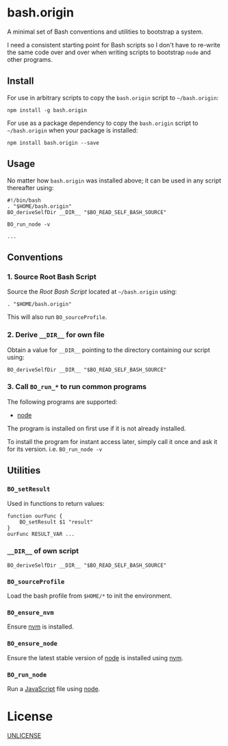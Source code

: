 bash.origin
===========

A minimal set of Bash conventions and utilities to bootstrap a system.

I need a consistent starting point for Bash scripts so I don't have to re-write the same code over and over when writing scripts to bootstrap `node` and other programs.


Install
-------

For use in arbitrary scripts to copy the `bash.origin` script to `~/bash.origin`:

	npm install -g bash.origin

For use as a package dependency to copy the `bash.origin` script to `~/bash.origin` when your package is installed:

	npm install bash.origin --save


Usage
-----

No matter how `bash.origin` was installed above; it can be used in any script thereafter using:

````
#!/bin/bash
. "$HOME/bash.origin"
BO_deriveSelfDir __DIR__ "$BO_READ_SELF_BASH_SOURCE"

BO_run_node -v

...
````


Conventions
-----------

### 1. Source Root Bash Script

Source the *Root Bash Script* located at `~/bash.origin` using:

    . "$HOME/bash.origin"

This will also run `BO_sourceProfile`.


### 2. Derive `__DIR__` for own file

Obtain a value for `__DIR__` pointing to the directory containing our script using:

    BO_deriveSelfDir __DIR__ "$BO_READ_SELF_BASH_SOURCE"


### 3. Call `BO_run_*` to run common programs

The following programs are supported:

  * [node](http://nodejs.org)

The program is installed on first use if it is not already installed.

To install the program for instant access later, simply call it once and ask it for its version. i.e. `BO_run_node -v`


Utilities
---------

### `BO_setResult`

Used in functions to return values:

	function ourFunc {
		BO_setResult $1 "result"
	}
	ourFunc RESULT_VAR ...


### `__DIR__` of own script

    BO_deriveSelfDir __DIR__ "$BO_READ_SELF_BASH_SOURCE"


### `BO_sourceProfile`

Load the bash profile from `$HOME/*` to init the environment.


### `BO_ensure_nvm`

Ensure [nvm](https://github.com/creationix/nvm) is installed.


### `BO_ensure_node`

Ensure the latest stable version of [node](http://nodejs.org) is installed using [nvm](https://github.com/creationix/nvm).


### `BO_run_node`

Run a [JavaScript](https://developer.mozilla.org/en-US/docs/Web/JavaScript) file using [node](http://nodejs.org).


License
=======

[UNLICENSE](http://unlicense.org/)
